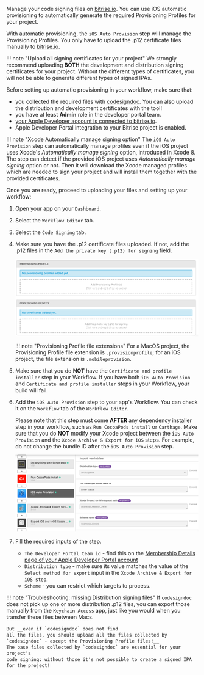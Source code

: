 Manage your code signing files on [bitrise.io](https://www.bitrise.io). You can use iOS automatic provisioning to automatically generate the required Provisioning Profiles for your project.

With automatic provisioning, the `iOS Auto Provision` step will manage the Provisioning Profiles. You only have to upload the .p12 certificate files manually to [bitrise.io](https://www.bitrise.io).

!!! note "Upload all signing certificates for your project"
    We strongly recommend uploading __BOTH__ the development and distribution signing certificates for your project. Without the different types of certificates, you will not be able to generate different types of signed IPAs.

Before setting up automatic provisioning in your workflow, make sure that:

* you collected the required files with [codesigndoc](https://github.com/bitrise-tools/codesigndoc). You can also upload the distribution and development certificates with the tool!
* you have at least __Admin__ role in the developer portal team.
* [your Apple Developer account is connected to bitrise.io](https://devcenter.bitrise.io/adding-a-new-app/connecting-apple-dev-account).
* Apple Developer Portal integration to your Bitrise project is enabled.

!!! note "Xcode Automatically manage signing option"
    The `iOS Auto Provision` step can automatically manage profiles even if the iOS project uses Xcode's
    _Automatically manage signing_ option, introduced in Xcode 8. The step can detect if the provided iOS
    project uses _Automatically manage signing_ option or not. Then it will download the Xcode managed profiles which are needed to sign your project and
    will install them together with the provided certificates.

Once you are ready, proceed to uploading your files and setting up your workflow:

1. Open your app on your `Dashboard`.

1. Select the `Workflow Editor` tab.

1. Select the `Code Signing` tab.

1. Make sure you have the .p12 certificate files uploaded. If not, add the .p12 files in the `Add the private key (.p12) for signing` field.

    ![Uploading certificates and Provisioning Profiles](/img/code-signing/ios-code-signing/provisioning-and-certificate-upload.png)

    !!! note "Provisioning Profile file extensions"
        For a MacOS project, the Provisioning Profile file extension is `.provisionprofile`; for an iOS project, the file extension is `.mobileprovision`.

1. Make sure that you do __NOT__ have the `Certificate and profile installer` step in your Workflow. If you have both `iOS Auto Provision` and `Certificate and profile installer` steps in your Workflow, your build will fail.

1. Add the `iOS Auto Provision` step to your app's Workflow. You can check it on the `Workflow` tab of the `Workflow Editor`.

    Please note that this step must come __AFTER__ any dependency installer step in your workflow, such as `Run CocoaPods install` or `Carthage`. Make sure that you do __NOT__ modify your Xcode project between the `iOS Auto Provision` and the `Xcode Archive & Export for iOS` steps. For example, do not change the bundle ID after the `iOS Auto Provision` step.

    ![iOS Auto Provisioning in your workflow](/img/code-signing/ios-code-signing/workflow-with-auto-prov.png)  

1. Fill the required inputs of the step.
    * `The Developer Portal team id` - find this on the [Membership Details page of your Apple Developer Portal account](https://developer.apple.com/account/#/membership)
    * `Distribution type` - make sure its value matches the value of the `Select method for export` input in the `Xcode Archive & Export for iOS step`.
    * `Scheme` - you can restrict which targets to process.

!!! note "Troubleshooting: missing Distribution signing files"
    If `codesigndoc` does not pick up one or more distribution .p12 files,
    you can export those manually from the `Keychain Access` app, just like you would when you
    transfer these files between Macs.

    But __even if `codesigndoc` does not find
    all the files, you should upload all the files collected by `codesigndoc` - except the Provisioning Profile files!__
    The base files collected by `codesigndoc` are essential for your project's
    code signing: without those it's not possible to create a signed IPA
    for the project!
